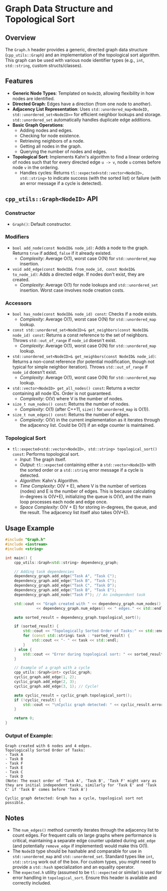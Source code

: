 # Graph Data Structure and Topological Sort

## Overview

The `Graph.h` header provides a generic, directed graph data structure (`cpp_utils::Graph`) and an implementation of the topological sort algorithm. This graph can be used with various node identifier types (e.g., `int`, `std::string`, custom structs/classes).

## Features

*   **Generic Node Types**: Templated on `NodeID`, allowing flexibility in how nodes are identified.
*   **Directed Graph**: Edges have a direction (from one node to another).
*   **Adjacency List Representation**: Uses `std::unordered_map<NodeID, std::unordered_set<NodeID>>` for efficient neighbor lookups and storage. `std::unordered_set` automatically handles duplicate edge additions.
*   **Basic Graph Operations**:
    *   Adding nodes and edges.
    *   Checking for node existence.
    *   Retrieving neighbors of a node.
    *   Getting all nodes in the graph.
    *   Querying the number of nodes and edges.
*   **Topological Sort**: Implements Kahn's algorithm to find a linear ordering of nodes such that for every directed edge `u -> v`, node `u` comes before node `v` in the ordering.
    *   Handles cycles: Returns `tl::expected<std::vector<NodeID>, std::string>` to indicate success (with the sorted list) or failure (with an error message if a cycle is detected).

## `cpp_utils::Graph<NodeID>` API

### Constructor
*   `Graph()`: Default constructor.

### Modifiers
*   `bool add_node(const NodeID& node_id)`: Adds a node to the graph. Returns `true` if added, `false` if it already existed.
    *   *Complexity*: Average O(1), worst case O(N) for `std::unordered_map` insertion.
*   `void add_edge(const NodeID& from_node_id, const NodeID& to_node_id)`: Adds a directed edge. If nodes don't exist, they are created.
    *   *Complexity*: Average O(1) for node lookups and `std::unordered_set` insertion. Worst case involves node creation costs.

### Accessors
*   `bool has_node(const NodeID& node_id) const`: Checks if a node exists.
    *   *Complexity*: Average O(1), worst case O(N) for `std::unordered_map` lookup.
*   `const std::unordered_set<NodeID>& get_neighbors(const NodeID& node_id) const`: Returns a const reference to the set of neighbors. Throws `std::out_of_range` if `node_id` doesn't exist.
    *   *Complexity*: Average O(1), worst case O(N) for `std::unordered_map` lookup.
*   `std::unordered_set<NodeID>& get_neighbors(const NodeID& node_id)`: Returns a non-const reference (for potential modification, though not typical for simple neighbor iteration). Throws `std::out_of_range` if `node_id` doesn't exist.
    *   *Complexity*: Average O(1), worst case O(N) for `std::unordered_map` lookup.
*   `std::vector<NodeID> get_all_nodes() const`: Returns a vector containing all node IDs. Order is not guaranteed.
    *   *Complexity*: O(V) where V is the number of nodes.
*   `size_t num_nodes() const`: Returns the number of nodes.
    *   *Complexity*: O(1) (after C++11, `size()` for `unordered_map` is O(1)).
*   `size_t num_edges() const`: Returns the number of edges.
    *   *Complexity*: O(V) in the current implementation as it iterates through the adjacency list. Could be O(1) if an edge counter is maintained.

### Topological Sort
*   `tl::expected<std::vector<NodeID>, std::string> topological_sort() const`: Performs topological sort.
    *   *Input*: The graph itself.
    *   *Output*: `tl::expected` containing either a `std::vector<NodeID>` with the sorted order or a `std::string` error message if a cycle is detected.
    *   *Algorithm*: Kahn's Algorithm.
    *   *Time Complexity*: O(V + E), where V is the number of vertices (nodes) and E is the number of edges. This is because calculating in-degrees is O(V+E), initializing the queue is O(V), and the main loop processes each node and edge once.
    *   *Space Complexity*: O(V + E) for storing in-degrees, the queue, and the result. The adjacency list itself also takes O(V+E).

## Usage Example

```cpp
#include "Graph.h"
#include <iostream>
#include <string>

int main() {
    cpp_utils::Graph<std::string> dependency_graph;

    // Adding task dependencies
    dependency_graph.add_edge("Task A", "Task C");
    dependency_graph.add_edge("Task B", "Task C");
    dependency_graph.add_edge("Task C", "Task D");
    dependency_graph.add_edge("Task B", "Task E");
    dependency_graph.add_node("Task F"); // An independent task

    std::cout << "Graph created with " << dependency_graph.num_nodes() << " nodes and "
              << dependency_graph.num_edges() << " edges." << std::endl;

    auto sorted_result = dependency_graph.topological_sort();

    if (sorted_result) {
        std::cout << "Topologically Sorted Order of Tasks:" << std::endl;
        for (const std::string& task : *sorted_result) {
            std::cout << "- " << task << std::endl;
        }
    } else {
        std::cout << "Error during topological sort: " << sorted_result.error() << std::endl;
    }

    // Example of a graph with a cycle
    cpp_utils::Graph<int> cyclic_graph;
    cyclic_graph.add_edge(1, 2);
    cyclic_graph.add_edge(2, 3);
    cyclic_graph.add_edge(3, 1); // Cycle!

    auto cyclic_result = cyclic_graph.topological_sort();
    if (!cyclic_result) {
        std::cout << "\nCyclic graph detected: " << cyclic_result.error() << std::endl;
    }

    return 0;
}
```

### Output of Example:
```
Graph created with 6 nodes and 4 edges.
Topologically Sorted Order of Tasks:
- Task A
- Task B
- Task F
- Task E
- Task C
- Task D
(Note: The exact order of 'Task A', 'Task B', 'Task F' might vary as they are initial independent tasks, similarly for 'Task E' and 'Task C' if 'Task B' comes before 'Task A')

Cyclic graph detected: Graph has a cycle, topological sort not possible.
```

## Notes

*   The `num_edges()` method currently iterates through the adjacency list to count edges. For frequent calls on large graphs where performance is critical, maintaining a separate edge counter updated during `add_edge` (and potentially `remove_edge` if implemented) would make this O(1).
*   The `NodeID` type should be hashable and comparable for use in `std::unordered_map` and `std::unordered_set`. Standard types like `int`, `std::string` work out of the box. For custom types, you might need to provide a `std::hash` specialization and an equality operator.
*   The `expected.h` utility (assumed to be `tl::expected` or similar) is used for error handling in `topological_sort`. Ensure this header is available and correctly included.
```
